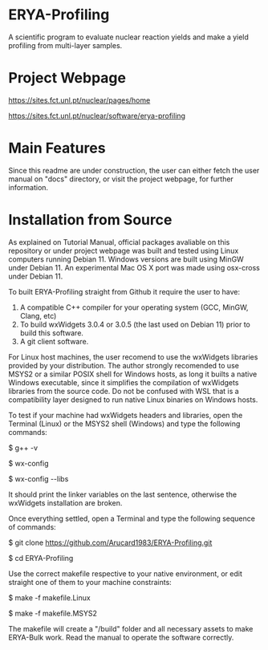 # ERYA-Profiling
A scientific program to evaluate nuclear reaction yields and make a yield profiling from multi-layer samples.

# Project Webpage
https://sites.fct.unl.pt/nuclear/pages/home

https://sites.fct.unl.pt/nuclear/software/erya-profiling

# Main Features
Since this readme are under construction, the user can either fetch the user manual on "docs" directory, or visit the project webpage, for further information.

# Installation from Source
As explained on Tutorial Manual, official packages avaliable on this repository or under project webpage was built and tested using Linux computers running Debian 11. Windows versions are built using MinGW under Debian 11. An experimental Mac OS X port was made using osx-cross under Debian 11.

To built ERYA-Profiling straight from Github it require the user to have:
1. A compatible C++ compiler for your operating system (GCC, MinGW, Clang, etc)
2. To build wxWidgets 3.0.4 or 3.0.5 (the last used on Debian 11) prior to build this software.
3. A git client software.

For Linux host machines, the user recomend to use the wxWidgets libraries provided by your distribution.
The author strongly recomended to use MSYS2 or a similar POSIX shell for Windows hosts, as long it builts a native Windows executable, since it simplifies the compilation of wxWidgets libraries from the source code. Do not be confused with WSL that is a compatibility layer designed to run native Linux binaries on Windows hosts.

To test if your machine had wxWidgets headers and libraries, open the Terminal (Linux) or the MSYS2 shell (Windows) and type the following commands:

$ g++ -v

$ wx-config

$ wx-config --libs

It should print the linker variables on the last sentence, otherwise the wxWidgets installation are broken.

Once everything settled, open a Terminal and type the following sequence of commands:

$ git clone https://github.com/Arucard1983/ERYA-Profiling.git

$ cd ERYA-Profiling

Use the correct makefile respective to your native environment, or edit straight one of them to your machine constraints:

$ make -f makefile.Linux

$ make -f makefile.MSYS2

The makefile will create a "/build" folder and all necessary assets to make ERYA-Bulk work. Read the manual to operate the software correctly.
